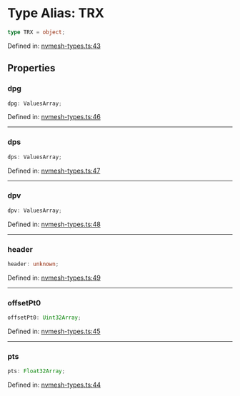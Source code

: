 # Type Alias: TRX

```ts
type TRX = object;
```

Defined in: [nvmesh-types.ts:43](https://github.com/thewtex/niivue/blob/main/packages/niivue/src/nvmesh-types.ts#L43)

## Properties

### dpg

```ts
dpg: ValuesArray;
```

Defined in: [nvmesh-types.ts:46](https://github.com/thewtex/niivue/blob/main/packages/niivue/src/nvmesh-types.ts#L46)

---

### dps

```ts
dps: ValuesArray;
```

Defined in: [nvmesh-types.ts:47](https://github.com/thewtex/niivue/blob/main/packages/niivue/src/nvmesh-types.ts#L47)

---

### dpv

```ts
dpv: ValuesArray;
```

Defined in: [nvmesh-types.ts:48](https://github.com/thewtex/niivue/blob/main/packages/niivue/src/nvmesh-types.ts#L48)

---

### header

```ts
header: unknown;
```

Defined in: [nvmesh-types.ts:49](https://github.com/thewtex/niivue/blob/main/packages/niivue/src/nvmesh-types.ts#L49)

---

### offsetPt0

```ts
offsetPt0: Uint32Array;
```

Defined in: [nvmesh-types.ts:45](https://github.com/thewtex/niivue/blob/main/packages/niivue/src/nvmesh-types.ts#L45)

---

### pts

```ts
pts: Float32Array;
```

Defined in: [nvmesh-types.ts:44](https://github.com/thewtex/niivue/blob/main/packages/niivue/src/nvmesh-types.ts#L44)
